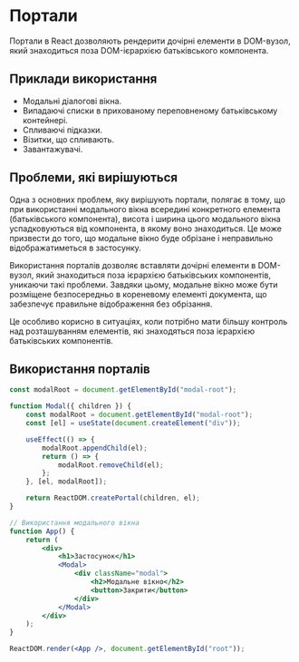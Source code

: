 # Портали

Портали в React дозволяють рендерити дочірні елементи в DOM-вузол, який знаходиться поза DOM-ієрархією батьківського компонента.

## Приклади використання

-   Модальні діалогові вікна.
-   Випадаючі списки в прихованому переповненому батьківському контейнері.
-   Спливаючі підказки.
-   Візитки, що спливають.
-   Завантажувачі.

## Проблеми, які вирішуються

Одна з основних проблем, яку вирішують портали, полягає в тому, що при використанні модального вікна всередині конкретного елемента (батьківського компонента), висота і ширина цього модального вікна успадковуються від компонента, в якому воно знаходиться. Це може призвести до того, що модальне вікно буде обрізане і неправильно відображатиметься в застосунку.

Використання порталів дозволяє вставляти дочірні елементи в DOM-вузол, який знаходиться поза ієрархією батьківських компонентів, уникаючи такі проблеми. Завдяки цьому, модальне вікно може бути розміщене безпосередньо в кореневому елементі документа, що забезпечує правильне відображення без обрізання.

Це особливо корисно в ситуаціях, коли потрібно мати більшу контроль над розташуванням елементів, які знаходяться поза ієрархією батьківських компонентів.

## Використання порталів

```jsx
const modalRoot = document.getElementById("modal-root");

function Modal({ children }) {
    const modalRoot = document.getElementById("modal-root");
    const [el] = useState(document.createElement("div"));

    useEffect(() => {
        modalRoot.appendChild(el);
        return () => {
            modalRoot.removeChild(el);
        };
    }, [el, modalRoot]);

    return ReactDOM.createPortal(children, el);
}

// Використання модального вікна
function App() {
    return (
        <div>
            <h1>Застосунок</h1>
            <Modal>
                <div className="modal">
                    <h2>Модальне вікно</h2>
                    <button>Закрити</button>
                </div>
            </Modal>
        </div>
    );
}

ReactDOM.render(<App />, document.getElementById("root"));
```
